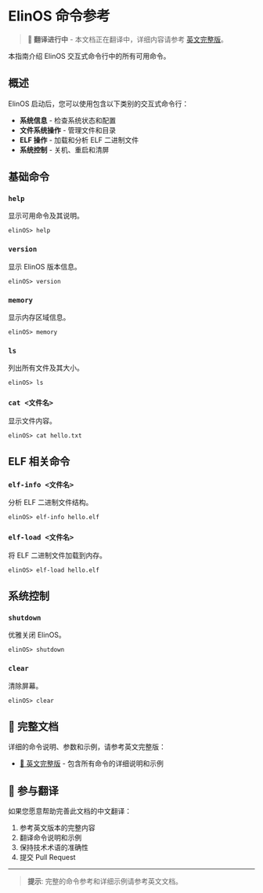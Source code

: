 # ElinOS 命令参考

> **🚧 翻译进行中** - 本文档正在翻译中，详细内容请参考 [英文完整版](../en/commands.md)。

本指南介绍 ElinOS 交互式命令行中的所有可用命令。

## 概述

ElinOS 启动后，您可以使用包含以下类别的交互式命令行：

- **系统信息** - 检查系统状态和配置
- **文件系统操作** - 管理文件和目录
- **ELF 操作** - 加载和分析 ELF 二进制文件
- **系统控制** - 关机、重启和清屏

## 基础命令

### `help`
显示可用命令及其说明。

```
elinOS> help
```

### `version`
显示 ElinOS 版本信息。

```
elinOS> version
```

### `memory`
显示内存区域信息。

```
elinOS> memory
```

### `ls`
列出所有文件及其大小。

```
elinOS> ls
```

### `cat <文件名>`
显示文件内容。

```
elinOS> cat hello.txt
```

## ELF 相关命令

### `elf-info <文件名>`
分析 ELF 二进制文件结构。

```
elinOS> elf-info hello.elf
```

### `elf-load <文件名>`
将 ELF 二进制文件加载到内存。

```
elinOS> elf-load hello.elf
```

## 系统控制

### `shutdown`
优雅关闭 ElinOS。

```
elinOS> shutdown
```

### `clear`
清除屏幕。

```
elinOS> clear
```

## 📖 完整文档

详细的命令说明、参数和示例，请参考英文完整版：

- [📖 英文完整版](../en/commands.md) - 包含所有命令的详细说明和示例

## 🤝 参与翻译

如果您愿意帮助完善此文档的中文翻译：

1. 参考英文版本的完整内容
2. 翻译命令说明和示例
3. 保持技术术语的准确性
4. 提交 Pull Request

---

> **提示**: 完整的命令参考和详细示例请参考英文文档。 